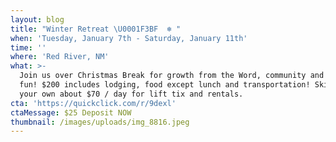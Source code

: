 ```yaml
---
layout: blog
title: "Winter Retreat \U0001F3BF  ❄️ "
when: 'Tuesday, January 7th - Saturday, January 11th'
time: ''
where: 'Red River, NM'
what: >-
  Join us over Christmas Break for growth from the Word, community and skiing
  fun! $200 includes lodging, food except lunch and transportation! Skiing on
  your own about $70 / day for lift tix and rentals.
cta: 'https://quickclick.com/r/9dexl'
ctaMessage: $25 Deposit NOW
thumbnail: /images/uploads/img_8816.jpeg
---
```


